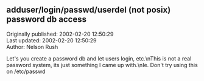 ## adduser/login/passwd/userdel (not posix) password db access  
Originally published: 2002-02-20 12:50:29  
Last updated: 2002-02-20 12:50:29  
Author: Nelson Rush  
  
Let's you create a password db and let users login, etc.\nThis is not a real password system, its just something I came up with.\nIe. Don't try using this on /etc/passwd